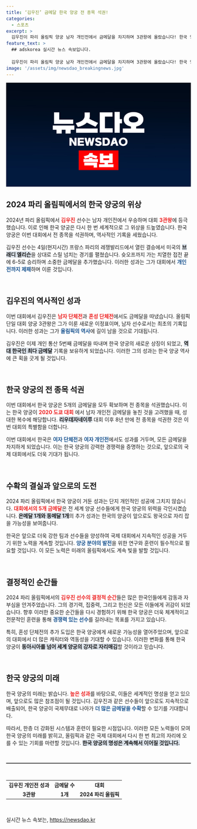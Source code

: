 ```yaml
---
title: ‘김우진’ 금메달 한국 양궁 전 종목 석권!
categories:
  - 스포츠
excerpt: >
  김우진이 파리 올림픽 양궁 남자 개인전에서 금메달을 차지하며 3관왕에 올랐습니다! 한국 양궁은 이번 대회 5개 금메달을 모두 석권하며 세계 최강의 자리를 다시 한번 확고히 했습니다.
feature_text: >
  ## adskorea 실시간 뉴스 속보입니다.

  김우진이 파리 올림픽 양궁 남자 개인전에서 금메달을 차지하며 3관왕에 올랐습니다! 한국 양궁은 이번 대회 5개 금메달을 모두 석권하며 세계 최강의 자리를 다시 한번 확고히 했습니다.
image: '/assets/img/newsdao_breakingnews.jpg'
---
```


<p><img src="/assets/img/newsdao_breakingnews.jpg" alt="adskorea 속보" /></p>

<h2 data-ke-size="size26">2024 파리 올림픽에서의 한국 양궁의 위상</h2>

<p data-ke-size="size16">2024년 파리 올림픽에서 <b><span style="color: #ee2323;">김우진</span></b> 선수는 남자 개인전에서 우승하며 대회 <b><span style="color: #ee2323;">3관왕</span></b>에 등극했습니다. 이로 인해 한국 양궁은 다시 한 번 세계적으로 그 위상을 드높였습니다. 한국 양궁은 이번 대회에서 전 종목을 석권하며, 역사적인 기록을 세웠습니다.</p>

<p data-ke-size="size16">김우진 선수는 4일(현지시간) 프랑스 파리의 레쟁발리드에서 열린 결승에서 미국의 <b><span style="background-color: #21538527;">브래디 엘리슨</span></b>을 상대로 스릴 넘치는 경기를 펼쳤습니다. 슛오프까지 가는 치열한 접전 끝에 6-5로 승리하며 소중한 금메달을 추가했습니다. 이러한 성과는 그가 대회에서 <b><span style="color: #1a5490;">개인전까지 제패</span></b>하며 이룬 것입니다.</p>

<p data-ke-size="size16">&nbsp;</p>

<h2 data-ke-size="size26">김우진의 역사적인 성과</h2>

<p data-ke-size="size16">이번 대회에서 김우진은 <b><span style="color: #ee2323;">남자 단체전</span></b>과 <b><span style="color: #ee2323;">혼성 단체전</span></b>에서도 금메달을 따냈습니다. 올림픽 단일 대회 양궁 3관왕은 그가 이룬 새로운 이정표이며, 남자 선수로서는 최초의 기록입니다. 이러한 성과는 그가 <b><span style="color: #1a5490;">올림픽의 역사</span></b>에 길이 남을 것으로 기대됩니다.</p>

<p data-ke-size="size16">김우진은 이제 개인 통산 5번째 금메달을 따내며 한국 양궁의 새로운 상징이 되었고, <b><span style="background-color: #21538527;">역대 한국인 최다 금메달</span></b> 기록을 보유하게 되었습니다. 이러한 그의 성과는 한국 양궁 역사에 큰 획을 긋게 될 것입니다.</p>

<p data-ke-size="size16">&nbsp;</p>

<h2 data-ke-size="size26">한국 양궁의 전 종목 석권</h2>

<p data-ke-size="size16">이번 대회에서 한국 양궁은 5개의 금메달을 모두 확보하며 전 종목을 석권했습니다. 이는 한국 양궁이 <b><span style="color: #ee2323;">2020 도쿄 대회</span></b> 에서 남자 개인전 금메달을 놓친 것을 고려했을 때, 성대한 복수에 해당합니다. <b><span style="background-color: #21538527;">리우데자네이루</span></b> 대회 이후 8년 만에 전 종목을 석권한 것은 이번 대회의 특별함을 더합니다.</p>

<p data-ke-size="size16">이번 대회에서 한국은 <b><span style="color: #1a5490;">여자 단체전</span></b>과 <b><span style="color: #1a5490;">여자 개인전</span></b>에서도 성과를 거두며, 모든 금메달을 차지하게 되었습니다. 이는 한국 양궁의 강력한 경쟁력을 증명하는 것으로, 앞으로의 국제 대회에서도 더욱 기대가 됩니다.</p>

<p data-ke-size="size16">&nbsp;</p>

<h2 data-ke-size="size26">수확의 결실과 앞으로의 도전</h2>

<p data-ke-size="size16">2024 파리 올림픽에서 한국 양궁이 거둔 성과는 단지 개인적인 성공에 그치지 않습니다. <b><span style="color: #ee2323;">대회에서의 5개 금메달</span></b>은 전 세계 양궁 선수들에게 한국 양궁의 위력을 각인시켰습니다. <b><span style="background-color: #21538527;">은메달 1개와 동메달 1개</span></b>의 추가 성과는 한국의 양궁이 앞으로도 왕국으로 자리 잡을 가능성을 보여줍니다.</p>

<p data-ke-size="size16">한국은 앞으로 더욱 강한 팀과 선수들을 양성하여 국제 대회에서 지속적인 성공을 거두기 위한 노력을 계속할 것입니다. <b><span style="color: #1a5490;">양궁 분야의 발전</span></b>을 위한 연구와 훈련이 필수적으로 필요할 것입니다. 이 모든 노력은 미래의 올림픽에서도 계속 빛을 발할 것입니다.</p>

<p data-ke-size="size16">&nbsp;</p>

<h2 data-ke-size="size26">결정적인 순간들</h2>

<p data-ke-size="size16">2024 파리 올림픽에서의 <b><span style="color: #ee2323;">김우진 선수의 결정적 순간</span></b>들은 많은 한국인들에게 감동과 자부심을 안겨주었습니다. 그의 경기력, 집중력, 그리고 헌신은 모든 이들에게 귀감이 되었습니다. 향후 이러한 중요한 순간들을 다시 경험하기 위해 한국 양궁은 더욱 체계적이고 전문적인 훈련을 통해 <b><span style="color: #1a5490;">경쟁력 있는 선수</span></b>를 길러내는 목표를 가지고 있습니다.</p>

<p data-ke-size="size16">특히, 혼성 단체전의 추가 도입은 한국 양궁에게 새로운 가능성을 열어주었으며, 앞으로의 대회에서 더 많은 캐릭터와 역동성을 기대할 수 있습니다. 이러한 변화를 통해 한국 양궁이 <b><span style="background-color: #21538527;">동아시아를 넘어 세계 양궁의 강자로 자리매김</span></b>할 것이라고 믿습니다.</p>

<p data-ke-size="size16">&nbsp;</p>

<h2 data-ke-size="size26">한국 양궁의 미래</h2>

<p data-ke-size="size16">한국 양궁의 미래는 밝습니다. <b><span style="color: #ee2323;">높은 성과</span></b>를 바탕으로, 이들은 세계적인 명성을 얻고 있으며, 앞으로도 많은 참조점이 될 것입니다. 김우진과 같은 선수들이 앞으로도 지속적으로 배출되어, 한국 양궁이 국제무대로 나아가 <b><span style="color: #1a5490;">더 많은 금메달을 수확</span></b>할 수 있기를 기대합니다.</p>

<p data-ke-size="size16">따라서, 한층 더 강화된 시스템과 훈련이 필요한 시점입니다. 이러한 모든 노력들이 모여 한국 양궁의 미래를 밝히고, 올림픽과 같은 국제 대회에서 다시 한 번 최고의 자리에 오를 수 있는 기회를 마련할 것입니다. <b><span style="background-color: #21538527;">한국 양궁의 명성은 계속해서 이어질 것입니다.</span></b></p>

<p data-ke-size="size16">&nbsp;</p>

<p><hr style="height: 2px; border: 0; background-color: #3a3a3a;"></p></p>

<p data-ke-size="size16">&nbsp;</p>

<table style="width: 100%; border-collapse: collapse;">
    <tr>
        <td style="text-align: center; height: 17px;"><b>김우진 개인전 성과</b></td>
        <td style="text-align: center; height: 17px;"><b>금메달 수</b></td>
        <td style="text-align: center; height: 17px;"><b>대회</b></td>
    </tr>
    <tr>
        <td style="text-align: center; height: 17px;"><b>3관왕</b></td>
        <td style="text-align: center; height: 17px;"><b>1개</b></td>
        <td style="text-align: center; height: 17px;"><b>2024 파리 올림픽</b></td>
    </tr>
</table>

<p data-ke-size="size16">&nbsp;</p>
실시간 뉴스 속보는, <a href="https://newsdao.kr" rel="dofollow">https://newsdao.kr</a>


